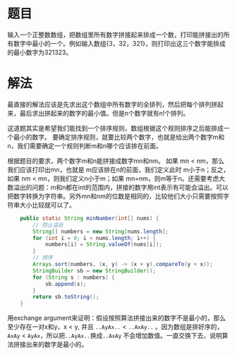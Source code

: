 # 题目

输入一个正整数数组，把数组里所有数字拼接起来排成一个数，打印能拼接出的所有数字中最小的一个。例如输入数组{3，32，321}，则打印出这三个数字能排成的最小数字为321323。

# 解法

最直接的解法应该是先求出这个数组中所有数字的全排列，然后把每个排列拼起来，最后求出拼起来的数字的最小值。但是n个数字就有n!个排列。

这道题其实是希望我们能找到一个排序规则，数组根据这个规则排序之后能排成一个最小的数字。 要确定排序规则，就要比较两个数字，也就是给出两个数字m和n，我们需要确定一个规则判断m和n哪个应该排在前面。

根据题目的要求，两个数字m和n能拼接成数字mn和nm。 如果 mn < nm，那么我们应该打印出mn，也就是 m应该排在n的前面，我们定义此时 m小于n；反之，如果 nm < mn，则我们定义n小于m；如果 mn=nm，则m等于n。还需要考虑大数溢出的问题：m和n都在int的范围内，拼接的数字用int表示有可能会溢出。可以把数字转换为字符串。另外mn和nm的位数是相同的，比较他们大小只需要按照字符串大小比较就可以了。

```java
    public static String minNumber(int[] nums) {
        // 防止溢出
        String[] numbers = new String[nums.length];
        for (int i = 0; i < nums.length; i++) {
            numbers[i] = String.valueOf(nums[i]);
        }
        // 排序
        Arrays.sort(numbers, (x, y) -> (x + y).compareTo(y + x));
        StringBuilder sb = new StringBuilder();
        for (String s : numbers) {
            sb.append(s);
        }
        return sb.toString();
    }
```

用exchange argument来证明：假设按照算法拼接出来的数字不是最小的，那么至少存在一对x和y，x < y, 并且 `..AyAx..` <  `..AxAy..` 。因为数组是排好序的，`AxAy` < `AyAx`，所以把`..AyAx..`换成`..AxAy` 不会增加数值。一直交换下去，说明算法拼接出来的数字是最小的。

